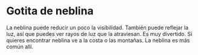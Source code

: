 # Gotita de neblina

La neblina puede reducir un poco la visibilidad. También puede reflejar la luz,
así que puedes ver rayos de luz que la atraviesan. Es muy divertido. Si quieres
encontrar neblina ve a la costa o las montañas. La neblina es más común allí.

